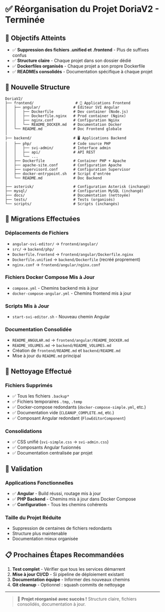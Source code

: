 # ✅ Réorganisation du Projet DoriaV2 - Terminée

## 🎯 Objectifs Atteints

- ✅ **Suppression des fichiers .unified et .frontend** - Plus de suffixes confus
- ✅ **Structure claire** - Chaque projet dans son dossier dédié
- ✅ **Dockerfiles organisés** - Chaque projet a son propre Dockerfile
- ✅ **READMEs consolidés** - Documentation spécifique à chaque projet

## 📁 Nouvelle Structure

```
DoriaV2/
├── frontend/                   # 🎨 Applications Frontend
│   ├── angular/               # Éditeur SVI Angular
│   │   ├── Dockerfile         # Dev container (Node.js)
│   │   ├── Dockerfile.nginx   # Prod container (Nginx)
│   │   ├── nginx.conf         # Configuration Nginx
│   │   └── README_DOCKER.md   # Documentation Docker
│   └── README.md              # Doc Frontend globale
│
├── backend/                   # 🖥️ Applications Backend
│   ├── php/                   # Code source PHP
│   │   ├── svi-admin/         # Interface admin
│   │   ├── api/               # API REST
│   │   └── ...
│   ├── Dockerfile             # Container PHP + Apache
│   ├── apache-site.conf       # Configuration Apache
│   ├── supervisord.conf       # Configuration Supervisor
│   ├── docker-entrypoint.sh   # Script d'entrée
│   └── README.md              # Doc Backend
│
├── asterisk/                  # Configuration Asterisk (inchangé)
├── mysql/                     # Configuration MySQL (inchangé)
├── docs/                      # Documentation (nettoyée)
├── tests/                     # Tests (organisés)
└── scripts/                   # Scripts (inchangés)
```

## 🔄 Migrations Effectuées

### Déplacements de Fichiers
- `angular-svi-editor/` → `frontend/angular/`
- `src/` → `backend/php/`
- `Dockerfile.frontend` → `frontend/angular/Dockerfile.nginx`
- `Dockerfile.unified` → `backend/Dockerfile` (recréé proprement)
- `nginx.conf` → `frontend/angular/nginx.conf`

### Fichiers Docker Compose Mis à Jour
- `compose.yml` - Chemins backend mis à jour
- `docker-compose-angular.yml` - Chemins frontend mis à jour

### Scripts Mis à Jour
- `start-svi-editor.sh` - Nouveau chemin Angular

### Documentation Consolidée
- `README_ANGULAR.md` → `frontend/angular/README_DOCKER.md`
- `README_VOLUMES.md` → `backend/README_VOLUMES.md`
- Création de `frontend/README.md` et `backend/README.md`
- Mise à jour du `README.md` principal

## 🧹 Nettoyage Effectué

### Fichiers Supprimés
- ✅ Tous les fichiers `.backup*`
- ✅ Fichiers temporaires `.tmp`, `.temp`
- ✅ Docker-compose redondants (`docker-compose-simple.yml`, etc.)
- ✅ Documentation vide (`CLEANUP_COMPLETE.md`, etc.)
- ✅ Composant Angular redondant (`FlowEditorComponent`)

### Consolidations
- ✅ CSS unifié (`svi-simple.css` → `svi-admin.css`)
- ✅ Composants Angular fusionnés
- ✅ Documentation centralisée par projet

## 🚀 Validation

### Applications Fonctionnelles
- ✅ **Angular** - Build réussi, routage mis à jour
- ✅ **PHP Backend** - Chemins mis à jour dans Docker Compose
- ✅ **Configuration** - Tous les chemins cohérents

### Taille du Projet Réduite
- Suppression de centaines de fichiers redondants
- Structure plus maintenable
- Documentation mieux organisée

## 📋 Prochaines Étapes Recommandées

1. **Test complet** - Vérifier que tous les services démarrent
2. **Mise à jour CI/CD** - Si pipeline de déploiement existant
3. **Documentation équipe** - Informer des nouveaux chemins
4. **Git cleanup** - Optionnel : squash commits de nettoyage

---

> 🎉 **Projet réorganisé avec succès !** Structure claire, fichiers consolidés, documentation à jour.
